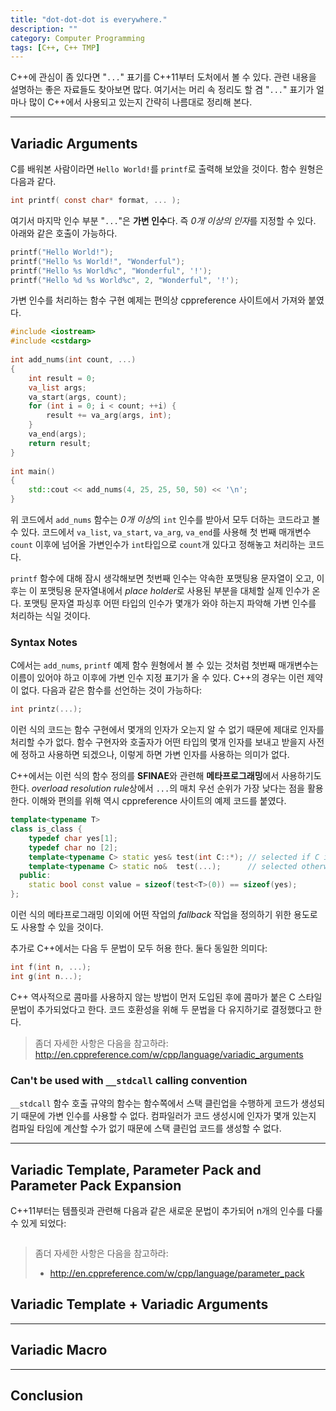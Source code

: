 ```yaml
---
title: "dot-dot-dot is everywhere."
description: ""
category: Computer Programming
tags: [C++, C++ TMP]
---
```


C++에 관심이 좀 있다면 "`...`" 표기를 C++11부터 도처에서 볼 수 있다. 관련 내용을 설명하는 좋은 자료들도 찾아보면 많다. 여기서는 머리 속 정리도 할 겸 "`...`" 표기가 얼마나 많이 C++에서 사용되고 있는지 간략히 나름대로 정리해 본다.

---

## Variadic Arguments

C를 배워본 사람이라면 `Hello World!`를 `printf`로 출력해 보았을 것이다. 함수 원형은 다음과 같다.

```c
int printf( const char* format, ... );
```

여기서 마지막 인수 부분 "`...`"은 **가변 인수**다. 즉 *0개 이상의 인자*를 지정할 수 있다. 아래와 같은 호출이 가능하다.

```c
printf("Hello World!");
printf("Hello %s World!", "Wonderful");
printf("Hello %s World%c", "Wonderful", '!');
printf("Hello %d %s World%c", 2, "Wonderful", '!');
```

가변 인수를 처리하는 함수 구현 예제는 편의상 cppreference 사이트에서 가져와 붙였다.

```cpp
#include <iostream>
#include <cstdarg>
 
int add_nums(int count, ...) 
{
    int result = 0;
    va_list args;
    va_start(args, count);
    for (int i = 0; i < count; ++i) {
        result += va_arg(args, int);
    }
    va_end(args);
    return result;
}
 
int main() 
{
    std::cout << add_nums(4, 25, 25, 50, 50) << '\n';
}
```

위 코드에서 `add_nums` 함수는 *0개 이상*의 `int` 인수를 받아서 모두 더하는 코드라고 볼 수 있다. 코드에서 `va_list`, `va_start`, `va_arg`, `va_end`를 사용해 첫 번째 매개변수 `count` 이후에 넘어올 가변인수가 `int`타입으로 `count`개 있다고 정해놓고 처리하는 코드다.

`printf` 함수에 대해 잠시 생각해보면 첫번째 인수는 약속한 포맷팅용 문자열이 오고, 이후는 이 포맷팅용 문자열내에서 *place holder*로 사용된 부분을 대체할 실제 인수가 온다. 포맷팅 문자열 파싱후 어떤 타입의 인수가 몇개가 와야 하는지 파악해 가변 인수를 처리하는 식일 것이다.

### Syntax Notes

C에서는 `add_nums`, `printf` 예제 함수 원형에서 볼 수 있는 것처럼 첫번째 매개변수는 이름이 있어야 하고 이후에 가변 인수 지정 표기가 올 수 있다. C++의 경우는 이런 제약이 없다. 다음과 같은 함수를 선언하는 것이 가능하다:

```cpp
int printz(...);
```

이런 식의 코드는 함수 구현에서 몇개의 인자가 오는지 알 수 없기 때문에 제대로 인자를 처리할 수가 없다. 함수 구현자와 호출자가 어떤 타입의 몇개 인자를 보내고 받을지 사전에 정하고 사용하면 되겠으나, 이렇게 하면 가변 인자를 사용하는 의미가 없다.

C++에서는 이런 식의 함수 정의를 **SFINAE**와 관련해 **메타프로그래밍**에서 사용하기도 한다. *overload resolution rule*상에서 `...`의 매치 우선 순위가 가장 낮다는 점을 활용한다. 이해와 편의를 위해 역시 cppreference 사이트의 예제 코드를 붙였다.

```cpp
template<typename T>
class is_class {
    typedef char yes[1];
    typedef char no [2];
    template<typename C> static yes& test(int C::*); // selected if C is a class type
    template<typename C> static no&  test(...);      // selected otherwise
  public:
    static bool const value = sizeof(test<T>(0)) == sizeof(yes);
};
```

이런 식의 메타프로그래밍 이외에 어떤 작업의 *fallback* 작업을 정의하기 위한 용도로도 사용할 수 있을 것이다.

추가로 C++에서는 다음 두 문법이 모두 허용 한다. 둘다 동일한 의미다:

```cpp
int f(int n, ...);
int g(int n...);
```

C++ 역사적으로 콤마를 사용하지 않는 방법이 먼저 도입된 후에 콤마가 붙은 C 스타일 문법이 추가되었다고 한다. 코드 호환성을 위해 두 문법을 다 유지하기로 결정했다고 한다.

> 좀더 자세한 사항은 다음을 참고하라: <http://en.cppreference.com/w/cpp/language/variadic_arguments>

### Can't be used with `__stdcall` calling convention

`__stdcall` 함수 호출 규약의 함수는 함수쪽에서 스택 클린업을 수행하게 코드가 생성되기 때문에 가변 인수를 사용할 수 없다. 컴파일러가 코드 생성시에 인자가 몇개 있는지 컴파일 타임에 계산할 수가 없기 때문에 스택 클린업 코드를 생성할 수 없다.

---

## Variadic Template, Parameter Pack and Parameter Pack Expansion

C++11부터는 템플릿과 관련해 다음과 같은 새로운 문법이 추가되어 n개의 인수를 다룰 수 있게 되었다:

```cpp

```

> 좀더 자세한 사항은 다음을 참고하라:
> * <http://en.cppreference.com/w/cpp/language/parameter_pack>

## Variadic Template + Variadic Arguments

---

## Variadic Macro

---

## Conclusion


